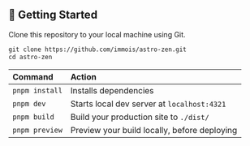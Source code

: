 ## 🚀 Getting Started

Clone this repository to your local machine using Git.

```scheme
git clone https://github.com/immois/astro-zen.git
cd astro-zen
```

| Command        | Action                                       |
| :------------- | :------------------------------------------- |
| `pnpm install` | Installs dependencies                        |
| `pnpm dev`     | Starts local dev server at `localhost:4321`  |
| `pnpm build`   | Build your production site to `./dist/`      |
| `pnpm preview` | Preview your build locally, before deploying |
